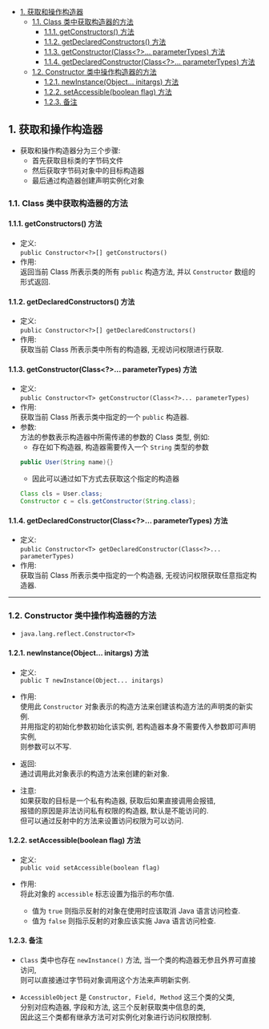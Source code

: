 <!-- TOC -->

- [1. 获取和操作构造器](#1-获取和操作构造器)
  - [1.1. Class 类中获取构造器的方法](#11-class-类中获取构造器的方法)
    - [1.1.1. getConstructors() 方法](#111-getconstructors-方法)
    - [1.1.2. getDeclaredConstructors() 方法](#112-getdeclaredconstructors-方法)
    - [1.1.3. getConstructor(Class<?>... parameterTypes) 方法](#113-getconstructorclass-parametertypes-方法)
    - [1.1.4. getDeclaredConstructor(Class<?>... parameterTypes) 方法](#114-getdeclaredconstructorclass-parametertypes-方法)
  - [1.2. Constructor 类中操作构造器的方法](#12-constructor-类中操作构造器的方法)
    - [1.2.1. newInstance(Object... initargs) 方法](#121-newinstanceobject-initargs-方法)
    - [1.2.2. setAccessible(boolean flag) 方法](#122-setaccessibleboolean-flag-方法)
    - [1.2.3. 备注](#123-备注)

<!-- /TOC -->

## 1. 获取和操作构造器
- 获取和操作构造器分为三个步骤:
  - 首先获取目标类的字节码文件
  - 然后获取字节码对象中的目标构造器
  - 最后通过构造器创建声明实例化对象

### 1.1. Class 类中获取构造器的方法

#### 1.1.1. getConstructors() 方法
- 定义:  
  `public Constructor<?>[] getConstructors()`
- 作用:  
  返回当前 Class 所表示类的所有 `public` 构造方法, 并以 `Constructor` 数组的形式返回.

#### 1.1.2. getDeclaredConstructors() 方法
- 定义:  
  `public Constructor<?>[] getDeclaredConstructors()`
- 作用:  
  获取当前 Class 所表示类中所有的构造器, 无视访问权限进行获取.


#### 1.1.3. getConstructor(Class<?>... parameterTypes) 方法 
- 定义:  
  `public Constructor<T> getConstructor(Class<?>... parameterTypes)`
- 作用:  
  获取当前 Class 所表示类中指定的一个 `public` 构造器.
- 参数:  
  方法的参数表示构造器中所需传递的参数的 Class 类型, 例如:  
  - 存在如下构造器, 构造器需要传入一个 `String` 类型的参数
  ```java
  public User(String name){}
  ```
  - 因此可以通过如下方式去获取这个指定的构造器
  ```java
  Class cls = User.class;
  Constructor c = cls.getConstructor(String.class);
  ```

#### 1.1.4. getDeclaredConstructor(Class<?>... parameterTypes) 方法 
- 定义:  
  `public Constructor<T> getDeclaredConstructor(Class<?>... parameterTypes)`
- 作用:  
  获取当前 Class 所表示类中指定的一个构造器, 无视访问权限获取任意指定构造器.

****

### 1.2. Constructor 类中操作构造器的方法
- `java.lang.reflect.Constructor<T>`

#### 1.2.1. newInstance(Object... initargs) 方法
- 定义:  
  `public T newInstance(Object... initargs)`

- 作用:  
  使用此 `Constructor` 对象表示的构造方法来创建该构造方法的声明类的新实例.  
  并用指定的初始化参数初始化该实例, 若构造器本身不需要传入参数即可声明实例,   
  则参数可以不写.

- 返回:  
  通过调用此对象表示的构造方法来创建的新对象.

- 注意:  
  如果获取的目标是一个私有构造器, 获取后如果直接调用会报错,  
  报错的原因是非法访问私有权限的构造器, 默认是不能访问的.  
  但可以通过反射中的方法来设置访问权限为可以访问.

#### 1.2.2. setAccessible(boolean flag) 方法
- 定义:  
  `public void setAccessible(boolean flag)`

- 作用:  
  将此对象的 `accessible` 标志设置为指示的布尔值.   
  - 值为 `true` 则指示反射的对象在使用时应该取消 Java 语言访问检查.  
  - 值为 `false` 则指示反射的对象应该实施 Java 语言访问检查.

#### 1.2.3. 备注
- `Class` 类中也存在 `newInstance()` 方法, 当一个类的构造器无参且外界可直接访问,  
  则可以直接通过字节码对象调用这个方法来声明新实例.  

- `AccessibleObject` 是 `Constructor, Field, Method` 这三个类的父类,  
  分别对应构造器, 字段和方法, 这三个反射获取类中信息的类,    
  因此这三个类都有继承方法可对实例化对象进行访问权限控制.